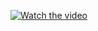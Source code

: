 [![Watch the video](https://img.youtube.com/vi/i95zYXnZOS8/maxresdefault.jpg)](https://youtu.be/i95zYXnZOS8)
